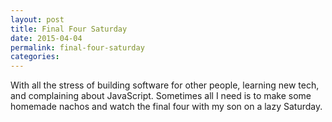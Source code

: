 ```yaml
---
layout: post
title: Final Four Saturday
date: 2015-04-04
permalink: final-four-saturday
categories:
---
```

With all the stress of building software for other people, learning new tech, and complaining about JavaScript. Sometimes all I need is to make some homemade nachos and watch the final four with my son on a lazy Saturday. 
